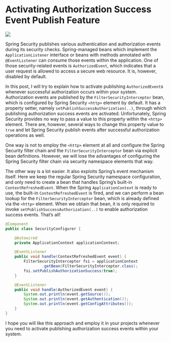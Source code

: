 # Activating Authorization Success Event Publish Feature

![](http://kenansevindik.com/assets/images/spring_security.png)

Spring Security publishes various authentication and authorization events during its security checks. Spring-managed 
beans which implement the `ApplicationListener` interface or beans with methods annotated with `@EventListener` can 
consume those events within the application. One of those security-related events is `AuthorizedEvent`, which indicates 
that a user request is allowed to access a secure web resource. It is, however, disabled by default.

In this post, I will try to explain how to activate publishing `AuthorizedEvent`s whenever successful authorization occurs 
within your system. Authorization events are published by the `FilterSecurityInterceptor` bean, which is configured by 
Spring Security `<http>` element by default. It has a property setter, namely `setPublishSuccessAuthorization(..)`, 
through which publishing authorization success events are activated. Unfortunately, Spring Security provides no way to 
pass a value to this property within the `<http>` element. There are, however, several ways to change this property value 
to `true` and let Spring Security publish events after successful authorization operations as well.

One way is not to employ the `<http>` element at all and configure the Spring Security filter chain and the 
`FilterSecurityInterceptor` bean via explicit bean definitions. However, we will lose the advantages of configuring the
Spring Security filter chain via security namespace elements that way.

The other way is a lot easier. It also exploits Spring’s event mechanism itself. Here we keep the regular Spring Security 
namespace configuration, and only need to create a bean that handles Spring’s built-in `ContextRefreshedEvent`. When the 
Spring `ApplicationContext` is ready to use, the built-in `ContextRefreshedEvent` is fired, and we can perform a bean 
lookup for the `FilterSecurityInterceptor` bean, which is already defined via the `<http>` element. When we obtain that 
bean, it is only required to invoke `setPublishSuccessAuthorization(..)` to enable authorization success events. 
That’s all!

```java
@Component
public class SecurityConfigurer {

	@Autowired
	private ApplicationContext applicationContext;

	@EventListener
	public void handle(ContextRefreshedEvent event) {
		FilterSecurityInterceptor fsi = applicationContext
				.getBean(FilterSecurityInterceptor.class);
		fsi.setPublishAuthorizationSuccess(true);
	}

	@EventListener
	public void handle(AuthorizedEvent event) {
		System.out.println(event.getSource());
		System.out.println(event.getAuthentication());
		System.out.println(event.getConfigAttributes());
	}
}
```
I hope you will like this approach and employ it in your projects whenever you need to activate publishing authorization 
success events within your system.
